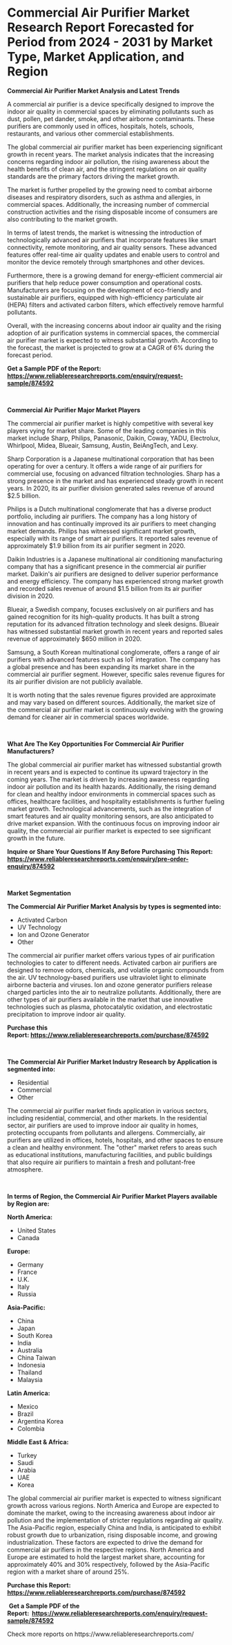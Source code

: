 <p><h1>Commercial Air Purifier Market Research Report Forecasted for Period from 2024 -  2031 by Market Type, Market Application, and Region</h1></p><p><strong>Commercial Air Purifier Market Analysis and Latest Trends</strong></p>
<p><p>A commercial air purifier is a device specifically designed to improve the indoor air quality in commercial spaces by eliminating pollutants such as dust, pollen, pet dander, smoke, and other airborne contaminants. These purifiers are commonly used in offices, hospitals, hotels, schools, restaurants, and various other commercial establishments.</p><p>The global commercial air purifier market has been experiencing significant growth in recent years. The market analysis indicates that the increasing concerns regarding indoor air pollution, the rising awareness about the health benefits of clean air, and the stringent regulations on air quality standards are the primary factors driving the market growth.</p><p>The market is further propelled by the growing need to combat airborne diseases and respiratory disorders, such as asthma and allergies, in commercial spaces. Additionally, the increasing number of commercial construction activities and the rising disposable income of consumers are also contributing to the market growth.</p><p>In terms of latest trends, the market is witnessing the introduction of technologically advanced air purifiers that incorporate features like smart connectivity, remote monitoring, and air quality sensors. These advanced features offer real-time air quality updates and enable users to control and monitor the device remotely through smartphones and other devices.</p><p>Furthermore, there is a growing demand for energy-efficient commercial air purifiers that help reduce power consumption and operational costs. Manufacturers are focusing on the development of eco-friendly and sustainable air purifiers, equipped with high-efficiency particulate air (HEPA) filters and activated carbon filters, which effectively remove harmful pollutants.</p><p>Overall, with the increasing concerns about indoor air quality and the rising adoption of air purification systems in commercial spaces, the commercial air purifier market is expected to witness substantial growth. According to the forecast, the market is projected to grow at a CAGR of 6% during the forecast period.</p></p>
<p><strong>Get a Sample PDF of the Report:&nbsp; <a href="https://www.reliableresearchreports.com/enquiry/request-sample/874592">https://www.reliableresearchreports.com/enquiry/request-sample/874592</a></strong></p>
<p>&nbsp;</p>
<p><strong>Commercial Air Purifier Major Market Players</strong></p>
<p><p>The commercial air purifier market is highly competitive with several key players vying for market share. Some of the leading companies in this market include Sharp, Philips, Panasonic, Daikin, Coway, YADU, Electrolux, Whirlpool, Midea, Blueair, Samsung, Austin, BeiAngTech, and Lexy.</p><p>Sharp Corporation is a Japanese multinational corporation that has been operating for over a century. It offers a wide range of air purifiers for commercial use, focusing on advanced filtration technologies. Sharp has a strong presence in the market and has experienced steady growth in recent years. In 2020, its air purifier division generated sales revenue of around $2.5 billion.</p><p>Philips is a Dutch multinational conglomerate that has a diverse product portfolio, including air purifiers. The company has a long history of innovation and has continually improved its air purifiers to meet changing market demands. Philips has witnessed significant market growth, especially with its range of smart air purifiers. It reported sales revenue of approximately $1.9 billion from its air purifier segment in 2020.</p><p>Daikin Industries is a Japanese multinational air conditioning manufacturing company that has a significant presence in the commercial air purifier market. Daikin's air purifiers are designed to deliver superior performance and energy efficiency. The company has experienced strong market growth and recorded sales revenue of around $1.5 billion from its air purifier division in 2020.</p><p>Blueair, a Swedish company, focuses exclusively on air purifiers and has gained recognition for its high-quality products. It has built a strong reputation for its advanced filtration technology and sleek designs. Blueair has witnessed substantial market growth in recent years and reported sales revenue of approximately $650 million in 2020.</p><p>Samsung, a South Korean multinational conglomerate, offers a range of air purifiers with advanced features such as IoT integration. The company has a global presence and has been expanding its market share in the commercial air purifier segment. However, specific sales revenue figures for its air purifier division are not publicly available.</p><p>It is worth noting that the sales revenue figures provided are approximate and may vary based on different sources. Additionally, the market size of the commercial air purifier market is continuously evolving with the growing demand for cleaner air in commercial spaces worldwide.</p></p>
<p>&nbsp;</p>
<p><strong>What Are The Key Opportunities For Commercial Air Purifier Manufacturers?</strong></p>
<p><p>The global commercial air purifier market has witnessed substantial growth in recent years and is expected to continue its upward trajectory in the coming years. The market is driven by increasing awareness regarding indoor air pollution and its health hazards. Additionally, the rising demand for clean and healthy indoor environments in commercial spaces such as offices, healthcare facilities, and hospitality establishments is further fueling market growth. Technological advancements, such as the integration of smart features and air quality monitoring sensors, are also anticipated to drive market expansion. With the continuous focus on improving indoor air quality, the commercial air purifier market is expected to see significant growth in the future.</p></p>
<p><strong>Inquire or Share Your Questions If Any Before Purchasing This Report: <a href="https://www.reliableresearchreports.com/enquiry/pre-order-enquiry/874592">https://www.reliableresearchreports.com/enquiry/pre-order-enquiry/874592</a></strong></p>
<p>&nbsp;</p>
<p><strong>Market Segmentation</strong></p>
<p><strong>The Commercial Air Purifier Market Analysis by types is segmented into:</strong></p>
<p><ul><li>Activated Carbon</li><li>UV Technology</li><li>Ion and Ozone Generator</li><li>Other</li></ul></p>
<p><p>The commercial air purifier market offers various types of air purification technologies to cater to different needs. Activated carbon air purifiers are designed to remove odors, chemicals, and volatile organic compounds from the air. UV technology-based purifiers use ultraviolet light to eliminate airborne bacteria and viruses. Ion and ozone generator purifiers release charged particles into the air to neutralize pollutants. Additionally, there are other types of air purifiers available in the market that use innovative technologies such as plasma, photocatalytic oxidation, and electrostatic precipitation to improve indoor air quality.</p></p>
<p><strong>Purchase this Report:&nbsp;<a href="https://www.reliableresearchreports.com/purchase/874592">https://www.reliableresearchreports.com/purchase/874592</a></strong></p>
<p>&nbsp;</p>
<p><strong>The Commercial Air Purifier Market Industry Research by Application is segmented into:</strong></p>
<p><ul><li>Residential</li><li>Commercial</li><li>Other</li></ul></p>
<p><p>The commercial air purifier market finds application in various sectors, including residential, commercial, and other markets. In the residential sector, air purifiers are used to improve indoor air quality in homes, protecting occupants from pollutants and allergens. Commercially, air purifiers are utilized in offices, hotels, hospitals, and other spaces to ensure a clean and healthy environment. The "other" market refers to areas such as educational institutions, manufacturing facilities, and public buildings that also require air purifiers to maintain a fresh and pollutant-free atmosphere.</p></p>
<p>&nbsp;</p>
<p><strong>In terms of Region, the Commercial Air Purifier Market Players available by Region are:</strong></p>
<p>
    <p> <strong> North America: </strong>
        <ul>
            <li>United States</li>
            <li>Canada</li>
        </ul>
        </p> 
    <p> <strong> Europe: </strong>
        <ul>
            <li>Germany</li>
            <li>France</li>
            <li>U.K.</li>
            <li>Italy</li>
            <li>Russia</li>
        </ul>
        </p> 
    <p> <strong> Asia-Pacific: </strong>
        <ul>
            <li>China</li>
            <li>Japan</li>
            <li>South Korea</li>
            <li>India</li>
            <li>Australia</li>
            <li>China Taiwan</li>
            <li>Indonesia</li>
            <li>Thailand</li>
            <li>Malaysia</li>
        </ul>
        </p> 
    <p> <strong> Latin America: </strong>
        <ul>
            <li>Mexico</li>
            <li>Brazil</li>
            <li>Argentina Korea</li>
            <li>Colombia</li>
        </ul>
        </p> 
    <p> <strong> Middle East & Africa: </strong>
        <ul>
            <li>Turkey</li>
            <li>Saudi</li>
            <li>Arabia</li>
            <li>UAE</li>
            <li>Korea</li>
        </ul>
    </p>
    </p>
<p><p>The global commercial air purifier market is expected to witness significant growth across various regions. North America and Europe are expected to dominate the market, owing to the increasing awareness about indoor air pollution and the implementation of stricter regulations regarding air quality. The Asia-Pacific region, especially China and India, is anticipated to exhibit robust growth due to urbanization, rising disposable income, and growing industrialization. These factors are expected to drive the demand for commercial air purifiers in the respective regions. North America and Europe are estimated to hold the largest market share, accounting for approximately 40% and 30% respectively, followed by the Asia-Pacific region with a market share of around 25%.</p></p>
<p><strong>Purchase this Report: <a href="https://www.reliableresearchreports.com/purchase/874592">https://www.reliableresearchreports.com/purchase/874592</a></strong></p>
<p>&nbsp;<strong>Get a Sample PDF of the Report:&nbsp;&nbsp;<a href="https://www.reliableresearchreports.com/enquiry/request-sample/874592">https://www.reliableresearchreports.com/enquiry/request-sample/874592</a></strong></p>
<p><strong></strong></p>
<p>Check more reports on https://www.reliableresearchreports.com/</p>